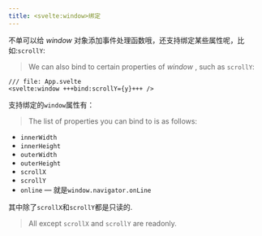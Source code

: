 ```yaml
---
title: <svelte:window>绑定
---
```


不单可以给 _window_ 对象添加事件处理函数哦，还支持绑定某些属性呢，比如:`scrollY`:    
> We can also bind to certain properties of _window_ , such as `scrollY`:

```svelte
/// file: App.svelte
<svelte:window +++bind:scrollY={y}+++ />
```

支持绑定的`window`属性有：    
> The list of properties you can bind to is as follows:

- `innerWidth`
- `innerHeight`
- `outerWidth`
- `outerHeight`
- `scrollX`
- `scrollY`
- `online` — 就是`window.navigator.onLine`

其中除了`scrollX`和`scrollY`都是只读的.
> All except `scrollX` and `scrollY` are readonly.
